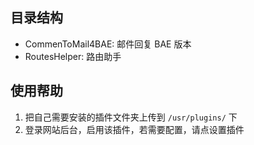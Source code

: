 ## 目录结构 ##

 - CommenToMail4BAE: 邮件回复 BAE 版本
 - RoutesHelper: 路由助手

## 使用帮助 ##

 1. 把自己需要安装的插件文件夹上传到 `/usr/plugins/` 下
 2. 登录网站后台，启用该插件，若需要配置，请点设置插件
